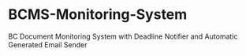 # BCMS-Monitoring-System
BC Document Monitoring System with Deadline Notifier and Automatic Generated Email Sender

